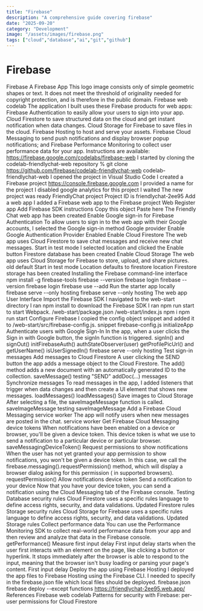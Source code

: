 ```yaml
---
title: "Firebase"
description: "A comprehensive guide covering firebase"
date: "2025-09-20"
category: "Development"
image: "/assets/images/firebase.png"
tags: ["cloud","database","ai","git","github"]
---
```


# Firebase

Firebase A Firebase App This logo image consists only of simple geometric shapes or text. It does not meet the threshold of originality needed for copyright protection, and is therefore in the public domain. Firebase web codelab The application I built uses these Firebase products for web apps: Firebase Authentication to easily allow your users to sign into your app. Cloud Firestore to save structured data on the cloud and get instant notification when data changes. Cloud Storage for Firebase to save files in the cloud. Firebase Hosting to host and serve your assets. Firebase Cloud Messaging to send push notifications and display browser popup notifications; and Firebase Performance Monitoring to collect user performance data for your app. Instructions are available: https://firebase.google.com/codelabs/firebase-web I started by cloning the codelab-friendlychat-web repository % git clone https://github.com/firebase/codelab-friendlychat-web codelab-friendlychat-web I opened the project in Visual Studio Code I created a Firebase project https://console.firebase.google.com I provided a name for the project I disabled google analytics for this project I waited The new project was ready FriendlyChat project Project ID is friendlychat-2ee95 Add a web app I added a Firebase web app to the Firebase project Web Register app Add Firebase SDK instructions Copy this object Paste here The Friendly Chat web app has been created Enable Google sign-in for Firebase Authentication To allow users to sign in to the web app with their Google accounts, I selected the Google sign-in method Google provider Enable Google Authentication Provider Enabled Enable Cloud Firestore The web app uses Cloud Firestore to save chat messages and receive new chat messages. Start in test mode I selected location and clicked the Enable button Firestore database has been created Enable Cloud Storage The web app uses Cloud Storage for Firebase to store, upload, and share pictures. old default Start in test mode Location defaults to firestore location Firestore storage has been created Installing the Firebase command-line interface npm install -g firebase-tools firebase --version firebase login firebase --version firebase login firebase use --add Run the starter app locally firebase serve --only hosting firebase serve --only hosting The web app User Interface Import the Firebase SDK I navigated to the web-start directory I ran npm install to download the Firebase SDK I ran npm run start to start Webpack. /web-start/package.json /web-start/index.js npm i npm run start Configure Firebase I copied the config object snippet and added it to /web-start/src/firebase-config.js. snippet firebase-config.js initializeApp Authenticate users with Google Sign-In In the app, when a user clicks the Sign in with Google button, the signIn function is triggered. signIn() and signOut() initFirebaseAuth() authStateObserver(user) getProfilePicUrl() and getUserName() isUserSignedIn() firebase serve --only hosting Test sign-in messages Add messages to Cloud Firestore A user clicking the SEND button the app adds a message object to the Cloud Firestore. The add() method adds a new document with an automatically generated ID to the collection. saveMessage() testing "SEND" addDoc(...) messages Synchronize messages To read messages in the app, I added listeners that trigger when data changes and then create a UI element that shows new messages. loadMessages() loadMessages() Save images to Cloud Storage After selecting a file, the saveImageMessage function is called. saveImageMessage testing saveImageMessage Add a Firebase Cloud Messaging service worker The app will notify users when new messages are posted in the chat. service worker Get Firebase Cloud Messaging device tokens When notifications have been enabled on a device or browser, you'll be given a device token. This device token is what we use to send a notification to a particular device or particular browser. saveMessagingDeviceToken() Request permissions to show notifications When the user has not yet granted your app permission to show notifications, you won't be given a device token. In this case, we call the firebase.messaging().requestPermission() method, which will display a browser dialog asking for this permission ( in supported browsers). requestPermission() Allow notifications device token Send a notification to your device Now that you have your device token, you can send a notification using the Cloud Messaging tab of the Firebase console. Testing Database security rules Cloud Firestore uses a specific rules language to define access rights, security, and data validations. Updated Firestore rules Storage security rules Cloud Storage for Firebase uses a specific rules language to define access rights, security, and data validations. Updated Storage rules Collect performance data You can use the Performance Monitoring SDK to collect real-world performance data from your app and then review and analyze that data in the Firebase console. getPerformance() Measure first input delay First input delay starts when the user first interacts with an element on the page, like clicking a button or hyperlink. It stops immediately after the browser is able to respond to the input, meaning that the browser isn't busy loading or parsing your page's content. First input delay Deploy the app using Firebase Hosting I deployed the app files to Firebase Hosting using the Firebase CLI. I needed to specify in the firebase.json file which local files should be deployed. firebase.json firebase deploy --except functions https://friendlychat-2ee95.web.app/ References Firebase web codelab Patterns for security with Firebase: per-user permissions for Cloud Firestore
